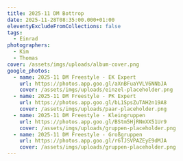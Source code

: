 ```yaml
---
title: 2025-11 DM Bottrop
date: 2025-11-28T08:35:00.000+01:00
eleventyExcludeFromCollections: false
tags:
  - Einrad
photographers:
  - Kim
  - Thomas
cover: /assets/imgs/uploads/album-cover.png
google_photos:
  - name: 2025-11 DM Freestyle - EK Expert
    url: https://photos.app.goo.gl/aXnBFuaYVLV6NNbJA
    cover: /assets/imgs/uploads/einzel-placeholder.png
  - name: 2025-11 DM Freestyle - PK Expert
    url: https://photos.app.goo.gl/bL1SpsZuTAH2n19A8
    cover: /assets/imgs/uploads/paar-placeholder.png
  - name: 2025-11 DM Freestyle - Kleingruppen
    url: https://photos.app.goo.gl/BStm5HjRNmXX51Ur9
    cover: /assets/imgs/uploads/gruppen-placeholder.png
  - name: 2025-11 DM Freestyle - Großgruppen
    url: https://photos.app.goo.gl/r6TJSVPAZEyE9dMJA
    cover: /assets/imgs/uploads/gruppen-placeholder.png
---
```

